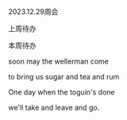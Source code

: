 2023.12.29周会

上周待办



本周待办

soon may the wellerman come

to bring us sugar and tea and rum

One day when the toguin's done

we'll take and leave and go.

